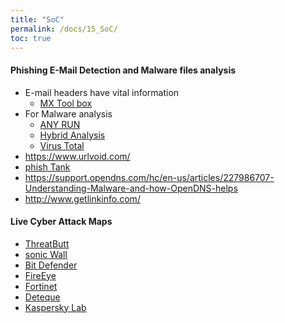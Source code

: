 ```yaml
---
title: "SoC"
permalink: /docs/15_SoC/
toc: true
---
```


#### Phishing E-Mail Detection and Malware files analysis
- E-mail headers have vital information
  - [MX Tool box](https://mxtoolbox.com/EmailHeaders.aspx) 
- For Malware analysis 
  - [ANY RUN](https://any.run/)
  - [Hybrid Analysis](https://www.hybrid-analysis.com/)
  - [Virus Total](https://www.virustotal.com/gui/home/upload)
- https://www.urlvoid.com/
- [phish Tank](https://www.phishtank.com/)
- https://support.opendns.com/hc/en-us/articles/227986707-Understanding-Malware-and-how-OpenDNS-helps
- http://www.getlinkinfo.com/

#### Live Cyber Attack Maps 
- [ThreatButt](https://threatbutt.com/map/)
- [sonic Wall](https://securitycenter.sonicwall.com/m/page/worldwide-attacks)
- [Bit Defender](https://threatmap.bitdefender.com/)
- [FireEye](https://www.fireeye.com/cyber-map/threat-map.html)
- [Fortinet](https://threatmap.fortiguard.com/)
- [Deteque](https://www.deteque.com/live-threat-map/)
- [Kaspersky Lab](https://cybermap.kaspersky.com/)

